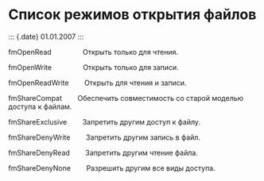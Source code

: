 Список режимов открытия файлов
==============================

::: {.date}
01.01.2007
:::

fmOpenRead                Открыть только для чтения.        

fmOpenWrite                Открыть только для записи.        

fmOpenReadWrite        Открыть для чтения и записи.        

fmShareCompat        Обеспечить совместимость со старой моделью доступа
к файлам.        

fmShareExclusive        Запретить другим доступ к файлу.        

fmShareDenyWrite        Запретить другим запись в файл.        

fmShareDenyRead        Запретить другим чтение файла.        

fmShareDenyNone        Разрешить другим все виды доступа.        
